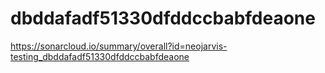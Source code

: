 # dbddafadf51330dfddccbabfdeaone
https://sonarcloud.io/summary/overall?id=neojarvis-testing_dbddafadf51330dfddccbabfdeaone
